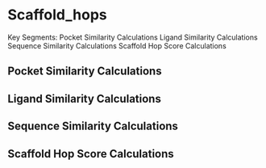 # Scaffold_hops
  Key Segments: 
      Pocket Similarity Calculations
      Ligand Similarity Calculations
      Sequence Similarity Calculations
      Scaffold Hop Score Calculations
      
## Pocket Similarity Calculations

## Ligand Similarity Calculations

## Sequence Similarity Calculations

## Scaffold Hop Score Calculations
      
